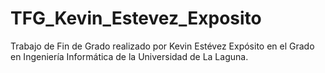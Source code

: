 # TFG_Kevin_Estevez_Exposito
Trabajo de Fin de Grado realizado por Kevin Estévez Expósito en el Grado en Ingeniería Informática de la Universidad de La Laguna.
